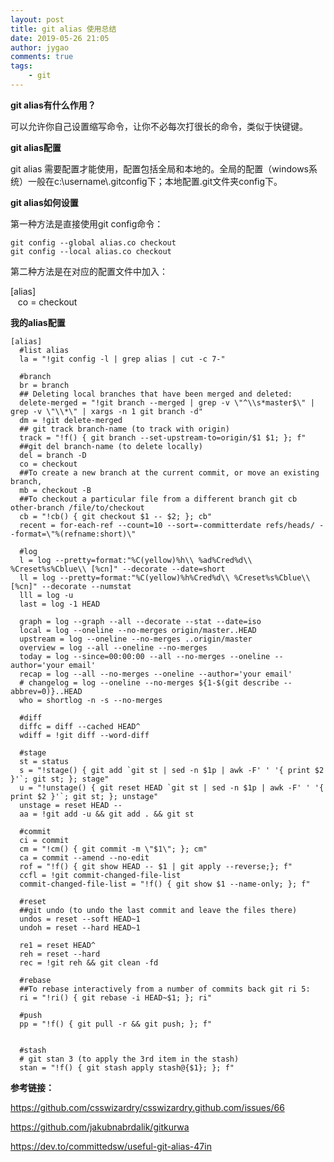 ```yaml
---
layout: post
title: git alias 使用总结
date: 2019-05-26 21:05
author: jygao
comments: true
tags:
    - git
---
```

<!-- wp:paragraph {"fontSize":"medium"} -->
<p class="has-medium-font-size"><strong>git alias有什么作用？</strong></p>
<!-- /wp:paragraph -->

<!-- wp:paragraph -->
<p> 可以允许你自己设置缩写命令，让你不必每次打很长的命令，类似于快键键。</p>
<!-- /wp:paragraph -->

<!-- wp:paragraph {"fontSize":"medium"} -->
<p class="has-medium-font-size"><strong>git alias配置</strong></p>
<!-- /wp:paragraph -->

<!-- wp:paragraph -->
<p>git alias 需要配置才能使用，配置包括全局和本地的。全局的配置（windows系统）一般在c:\username\.gitconfig下；本地配置.git文件夹config下。</p>
<!-- /wp:paragraph -->

<!-- wp:paragraph {"fontSize":"medium"} -->
<p class="has-medium-font-size"><strong>git alias如何设置</strong></p>
<!-- /wp:paragraph -->

<!-- wp:paragraph -->
<p>第一种方法是直接使用git config命令：</p>
<!-- /wp:paragraph -->

<!-- wp:code -->
<pre class="wp-block-code"><code>git config --global alias.co checkout
git config --local alias.co checkout</code></pre>
<!-- /wp:code -->

<!-- wp:paragraph -->
<p>第二种方法是在对应的配置文件中加入：</p>
<!-- /wp:paragraph -->

<!-- wp:paragraph -->
<p>[alias]<br>&nbsp;&nbsp;&nbsp;co&nbsp;=&nbsp;checkout </p>
<!-- /wp:paragraph -->

<!-- wp:paragraph {"fontSize":"medium"} -->
<p class="has-medium-font-size"><strong>我的alias配置</strong></p>
<!-- /wp:paragraph -->

<!-- wp:code -->
<pre class="wp-block-code"><code>[alias]
  #list alias
  la = "!git config -l | grep alias | cut -c 7-"

  #branch
  br = branch
  ## Deleting local branches that have been merged and deleted:
  delete-merged = "!git branch --merged | grep -v \"^\\s*master$\" | grep -v \"\\*\" | xargs -n 1 git branch -d"
  dm = !git delete-merged
  ## git track branch-name (to track with origin)
  track = "!f() { git branch --set-upstream-to=origin/$1 $1; }; f"
  ##git del branch-name (to delete locally)
  del = branch -D
  co = checkout
  ##To create a new branch at the current commit, or move an existing branch,
  mb = checkout -B
  ##To checkout a particular file from a different branch git cb other-branch /file/to/checkout
  cb = "!cb() { git checkout $1 -- $2; }; cb"
  recent = for-each-ref --count=10 --sort=-committerdate refs/heads/ --format=\"%(refname:short)\"

  #log
  l = log --pretty=format:"%C(yellow)%h\\ %ad%Cred%d\\ %Creset%s%Cblue\\ [%cn]" --decorate --date=short
  ll = log --pretty=format:"%C(yellow)%h%Cred%d\\ %Creset%s%Cblue\\ [%cn]" --decorate --numstat
  lll = log -u
  last = log -1 HEAD

  graph = log --graph --all --decorate --stat --date=iso
  local = log --oneline --no-merges origin/master..HEAD
  upstream = log --oneline --no-merges ..origin/master
  overview = log --all --oneline --no-merges
  today = log --since=00:00:00 --all --no-merges --oneline --author='your email'
  recap = log --all --no-merges --oneline --author='your email'
  # changelog = log --oneline --no-merges ${1-$(git describe --abbrev=0)}..HEAD
  who = shortlog -n -s --no-merges

  #diff
  diffc = diff --cached HEAD^
  wdiff = !git diff --word-diff

  #stage
  st = status
  s = "!stage() { git add `git st | sed -n $1p | awk -F' ' '{ print $2 }'`; git st; }; stage"
  u = "!unstage() { git reset HEAD `git st | sed -n $1p | awk -F' ' '{ print $2 }'`; git st; }; unstage"
  unstage = reset HEAD --
  aa = !git add -u &amp;&amp; git add . &amp;&amp; git st

  #commit
  ci = commit
  cm = "!cm() { git commit -m \"$1\"; }; cm"
  ca = commit --amend --no-edit
  rof = "!f() { git show HEAD -- $1 | git apply --reverse;}; f"
  ccfl = !git commit-changed-file-list
  commit-changed-file-list = "!f() { git show $1 --name-only; }; f"

  #reset
  ##git undo (to undo the last commit and leave the files there)
  undos = reset --soft HEAD~1
  undoh = reset --hard HEAD~1

  re1 = reset HEAD^
  reh = reset --hard
  rec = !git reh &amp;&amp; git clean -fd

  #rebase
  ##To rebase interactively from a number of commits back git ri 5:
  ri = "!ri() { git rebase -i HEAD~$1; }; ri"

  #push
  pp = "!f() { git pull -r &amp;&amp; git push; }; f"


  #stash
  # git stan 3 (to apply the 3rd item in the stash)
  stan = "!f() { git stash apply stash@{$1}; }; f"</code></pre>
<!-- /wp:code -->

<!-- wp:paragraph -->
<p><strong>参考链接：</strong></p>
<!-- /wp:paragraph -->

<!-- wp:paragraph -->
<p><a href="https://github.com/csswizardry/csswizardry.github.com/issues/66">https://github.com/csswizardry/csswizardry.github.com/issues/66</a></p>
<!-- /wp:paragraph -->

<!-- wp:paragraph -->
<p><a href="https://github.com/jakubnabrdalik/gitkurwa">https://github.com/jakubnabrdalik/gitkurwa</a></p>
<!-- /wp:paragraph -->

<!-- wp:paragraph -->
<p><a href="https://dev.to/committedsw/useful-git-alias-47in">https://dev.to/committedsw/useful-git-alias-47in</a></p>
<!-- /wp:paragraph -->

<!-- wp:paragraph -->
<p></p>
<!-- /wp:paragraph -->
